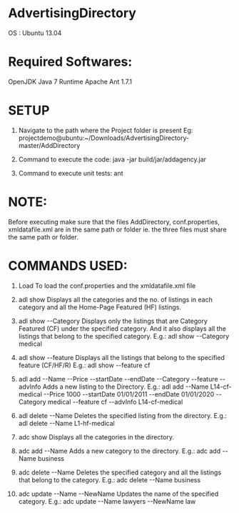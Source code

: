AdvertisingDirectory
====================

OS : Ubuntu 13.04

Required Softwares:
===================
OpenJDK Java 7 Runtime
Apache Ant 1.7.1

SETUP
=====
1. Navigate to the path where the Project folder is present
   Eg: projectdemo@ubuntu:~/Downloads/AdvertisingDirectory-master/AddDirectory 
   
2. Command to execute the code:
   java -jar build/jar/addagency.jar

3. Command to execute unit tests:
   ant
   
NOTE:
=====
Before executing make sure that the files AddDirectory, conf.properties, xmldatafile.xml are in the same path or folder
ie. the three files must share the same path or folder.

COMMANDS USED:
==============
1. Load
   To load the conf.properties and the xmldatafile.xml file

2. adl show
   Displays all the categories and the no. of listings in each category and all the Home-Page Featured (HF) listings.

3. adl show --Category <category-name>
   Displays only the listings that are Category Featured (CF) under the specified category.
   And it also displays all the listings that belong to the specified category. 
   E.g.: adl show --Category medical

4. adl show --feature <feature-name>
   Displays all the listings that belong to the specified feature (CF/HF/R)
   E.g.: adl show --feature cf

5. adl add --Name <name> --Price <price> --startDate <start date> --endDate <end date> --Category <category> --feature <feature> --advInfo <advertiserInfo>
  Adds a new listing to the Directory.
  E.g.: adl add --Name L14-cf-medical --Price 1000 --startDate 01/01/2011 --endDate 01/01/2020 --Category medical --feature cf --advInfo L14-cf-medical

6. adl delete --Name <name>
   Deletes the specified listing from the directory.
   E.g.: adl delete --Name L1-hf-medical

7. adc show
   Displays all the categories in the directory.

8. adc add --Name <category-name>
   Adds a new category to the directory.
   E.g.: adc add --Name business

9. adc delete --Name <category-name>
   Deletes the specified category and all the listings that belong to the category.
   E.g.: adc delete --Name business

10. adc update --Name <category-name> --NewName <category-new-name>
    Updates the name of the specified category.
    E.g.: adc update --Name lawyers --NewName law
